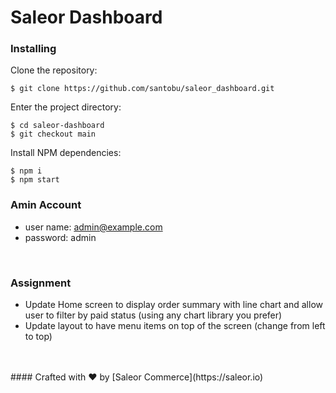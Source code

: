 # Saleor Dashboard

### Installing

Clone the repository:

```
$ git clone https://github.com/santobu/saleor_dashboard.git
```

Enter the project directory:

```
$ cd saleor-dashboard
$ git checkout main
```

Install NPM dependencies:

```
$ npm i
$ npm start
```

### Amin Account

- user name: admin@example.com
- password: admin

<br />

### Assignment

- Update Home screen to display order summary with line chart and allow user to filter by paid status (using any chart library you prefer)
- Update layout to have menu items on top of the screen
  (change from left to top)

<br />
<br />
#### Crafted with ❤️ by [Saleor Commerce](https://saleor.io)
